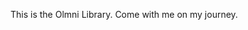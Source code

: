 This is the Olmni Library. Come with me on my journey.
<!---
Olmni/Olmni is a ✨ special ✨ repository because its `README.md` (this file) appears on your GitHub profile.
You can click the Preview link to take a look at your changes.
--->
